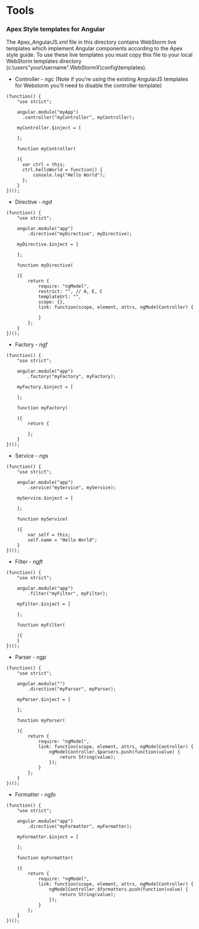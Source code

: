 # Tools
### Apex Style templates for Angular

The Apex_AngularJS.xml file in this directory contains WebStorm live templates which implement Angular components according to the Apex style guide. To use these live templates you must copy this file to your local WebStorm templates directory (c:\users\"yourUsername"\.WebStormX\config\templates).

* Controller - *ngc* (Note if you're using the existing AngularJS templates for Webstorm you'll need to disable the controller template)
```
(function() {
    "use strict";

    angular.module("myApp")
      .controller("myController", myController);

    myController.$inject = [

    ];

    function myController(

    ){
      var ctrl = this;
      ctrl.helloWorld = function() {
          console.log("Hello World");
      };
    }
})();
```

* Directive - *ngd*
```
(function() {
    "use strict";

    angular.module("app")
        .directive("myDirective", myDirective);

    myDirective.$inject = [

    ];

    function myDirective(

    ){
        return {
            require: "ngModel",
            restrict: "", // A, E, C
            templateUrl: "",
            scope: {},
            link: function(scope, element, attrs, ngModelController) {

            }
        };
    }
})();
```

* Factory - *ngf*
```
(function() {
    "use strict";

    angular.module("app")
        .factory("myFactory", myFactory);

    myFactory.$inject = [

    ];

    function myFactory(

    ){
        return {

        };
    }
})();
```

* Service - *ngs*
```
(function() {
    "use strict";

    angular.module("app")
        .service("myService", myService);

    myService.$inject = [

    ];

    function myService(

    ){
        var self = this;
        self.name = "Hello World";
    }
})();
```

* Filter - *ngft*
```
(function() {
    "use strict";

    angular.module("app")
        .filter("myFilter", myFilter);

    myFilter.$inject = [

    ];

    function myFilter(

    ){
    }
})();
```

* Parser - *ngp*
```
(function() {
    "use strict";

    angular.module("")
        .directive("myParser", myParser);

    myParser.$inject = [

    ];

    function myParser(

    ){
        return {
            require: "ngModel",
            link: function(scope, element, attrs, ngModelController) {
                ngModelController.$parsers.push(function(value) {
                    return String(value);
                });
            }
        };
    }
})();
```

* Formatter - *ngfo*
```
(function() {
    "use strict";

    angular.module("app")
        .directive("myFormatter", myFormatter);

    myFormatter.$inject = [

    ];

    function myFormatter(

    ){
        return {
            require: "ngModel",
            link: function(scope, element, attrs, ngModelController) {
                ngModelController.$formatters.push(function(value) {
                    return String(value);
                });
            }
        };
    }
})();
```
